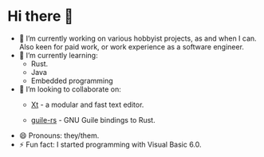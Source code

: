 Hi there 👋
===========

- 🔭 I’m currently working on various hobbyist projects, as and when I can.
  Also keen for paid work, or work experience as a software engineer.
- 🌱 I’m currently learning:
  - Rust.
  - Java
  - Embedded programming
- 👯 I’m looking to collaborate on:
  - [Xt][] - a modular and fast text editor.

  - [guile-rs][] - GNU Guile bindings to Rust.
- 😄 Pronouns: they/them.
- ⚡ Fun fact: I started programming with Visual Basic 6.0.

[Xt]: https://github.com/Xt-Editor
[guile-rs]: https://github.com/shymega/guile-rs
